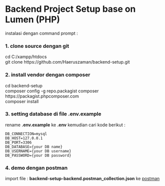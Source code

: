 # Backend Project Setup base on Lumen (PHP)

instalasi dengan command prompt :
<h3>1. clone source dengan git</h3>
    cd C:/xampp/htdocs<br>
    git clone https://github.com/Haeruszaman/backend-setup.git
<h3>2. install vendor dengan composer</h3>
    cd backend-setup<br>
    composer config -g repo.packagist composer https://packagist.phpcomposer.com<br>
    composer install
<h3>3. setting database di file .env.example</h3>
rename <b>.env.example</b> ke <b>.env</b> kemudian cari kode berikut :

    DB_CONNECTION=mysql
    DB_HOST=127.0.0.1
    DB_PORT=3306
    DB_DATABASE={your DB name}
    DB_USERNAME={your DB username}
    DB_PASSWORD={your DB password}
<h3>4. demo dengan postman</h3>
import file : <b>backend-setup-backend.postman_collection.json</b> ke <a href="https://www.getpostman.com/" target="_blank">postman</a>
